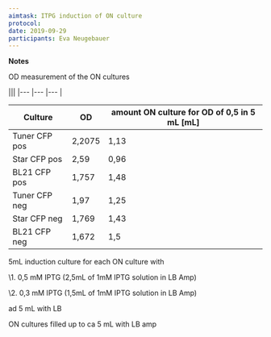 ```yaml
---
aimtask: ITPG induction of ON culture
protocol:  
date: 2019-09-29
participants: Eva Neugebauer
---
```




**Notes**



OD measurement of the ON cultures

|||
|--- |--- |--- |

| Culture       | OD     | amount ON culture for OD of 0,5 in 5 mL [mL] |
| ------------- | ------ | -------------------------------------------- |
| Tuner CFP pos | 2,2075 | 1,13                                         |
| Star CFP pos  | 2,59   | 0,96                                         |
| BL21 CFP pos  | 1,757  | 1,48                                         |
| Tuner CFP neg | 1,97   | 1,25                                         |
| Star CFP neg  | 1,769  | 1,43                                         |
| BL21 CFP neg  | 1,672  | 1,5                                          |



5mL induction culture for each ON culture with 

\1. 0,5 mM IPTG (2,5mL of 1mM IPTG solution in LB Amp)

\2. 0,3 mM IPTG (1,5mL of 1mM IPTG solution in LB Amp)

ad 5 mL with LB 



ON cultures filled up to ca 5 mL with LB amp


  